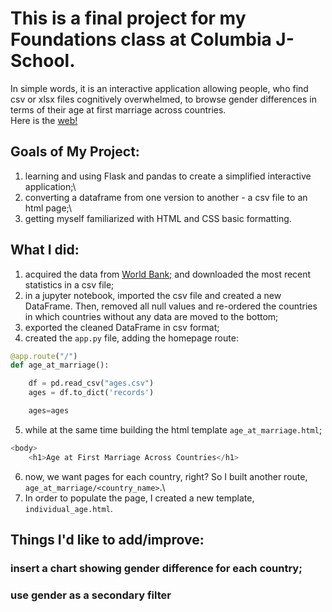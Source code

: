 # This is a final project for my Foundations class at Columbia J-School. 
In simple words, it is an interactive application allowing people, who find csv or xlsx files cognitively overwhelmed, to browse gender differences in terms of their age at first marriage across countries.\
Here is the [web!](https://a-project-about-ages-at-marriagegunicorn.onrender.com/)

## Goals of My Project:
1. learning and using Flask and pandas to create a simplified interactive application;\
2. converting a dataframe from one version to another - a csv file to an html page;\
3. getting myself familiarized with HTML and CSS basic formatting.

## What I did:
1. acquired the data from [World Bank;](https://databank.worldbank.org/source/gender-statistics) and downloaded the most recent statistics in a csv file;
2. in a jupyter notebook, imported the csv file and created a new DataFrame. Then, removed all null values and re-ordered the countries in which countries without any data are moved to the bottom;
3. exported the cleaned DataFrame in csv format;
4. created the `app.py` file, adding the homepage route:
```python
@app.route("/")
def age_at_marriage():

    df = pd.read_csv("ages.csv")
    ages = df.to_dict('records')

    ages=ages
```
5. while at the same time building the html template `age_at_marriage.html`;
```python
<body>
    <h1>Age at First Marriage Across Countries</h1>
```

6. now, we want pages for each country, right? So I built another route, `age_at_marriage/<country_name>`.\
7. In order to populate the page, I created a new template, `individual_age.html`.

## Things I'd like to add/improve:
### insert a chart showing gender difference for each country;
### use gender as a secondary filter 





